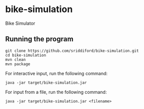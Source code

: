 # bike-simulation
Bike Simulator

## Running the program
``` Shell
git clone https://github.com/sriddiford/bike-simulation.git
cd bike-simulation
mvn clean
mvn package
```

For interactive input, run the following command:
```
java -jar target/bike-simulation.jar
```

For input from a file, run the following command:
```
java -jar target/bike-simulation.jar <filename>
```

